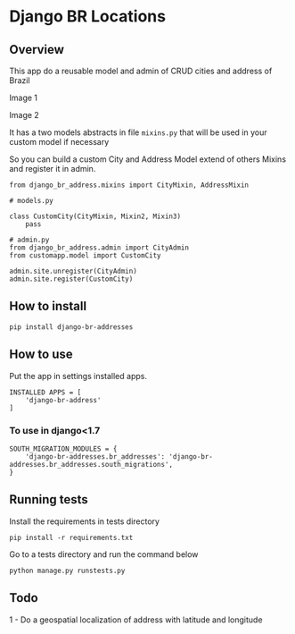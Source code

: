 # Django BR Locations

## Overview

This app do a reusable model and admin of CRUD cities and address of
Brazil

Image 1

Image 2

It has a two models abstracts in file `mixins.py` that will be used in your custom model if necessary

So you can build a custom City and Address Model extend of others Mixins and register it
in admin.

```
from django_br_address.mixins import CityMixin, AddressMixin

# models.py

class CustomCity(CityMixin, Mixin2, Mixin3)
    pass

# admin.py
from django_br_address.admin import CityAdmin
from customapp.model import CustomCity

admin.site.unregister(CityAdmin)
admin.site.register(CustomCity)
```


## How to install

`pip install django-br-addresses`

## How to use

Put the app in settings installed apps.

```
INSTALLED APPS = [
    'django-br-address'
]
```

### To use in django<1.7

```
SOUTH_MIGRATION_MODULES = {
    'django-br-addresses.br_addresses': 'django-br-addresses.br_addresses.south_migrations',
}

```


## Running tests

Install the requirements in tests directory

`pip install -r requirements.txt`

Go to a tests directory and run the command below

```
python manage.py runstests.py
```



## Todo

1 - Do a geospatial localization of address with latitude and longitude
